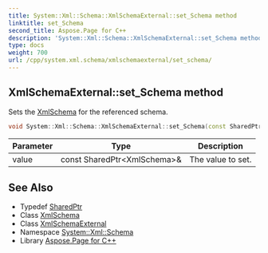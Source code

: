 ```yaml
---
title: System::Xml::Schema::XmlSchemaExternal::set_Schema method
linktitle: set_Schema
second_title: Aspose.Page for C++
description: 'System::Xml::Schema::XmlSchemaExternal::set_Schema method. Sets the XmlSchema for the referenced schema in C++.'
type: docs
weight: 700
url: /cpp/system.xml.schema/xmlschemaexternal/set_schema/
---
```

## XmlSchemaExternal::set_Schema method


Sets the [XmlSchema](../../xmlschema/) for the referenced schema.

```cpp
void System::Xml::Schema::XmlSchemaExternal::set_Schema(const SharedPtr<XmlSchema> &value)
```


| Parameter | Type | Description |
| --- | --- | --- |
| value | const SharedPtr\<XmlSchema\>\& | The value to set. |

## See Also

* Typedef [SharedPtr](../../../system/sharedptr/)
* Class [XmlSchema](../../xmlschema/)
* Class [XmlSchemaExternal](../)
* Namespace [System::Xml::Schema](../../)
* Library [Aspose.Page for C++](../../../)
